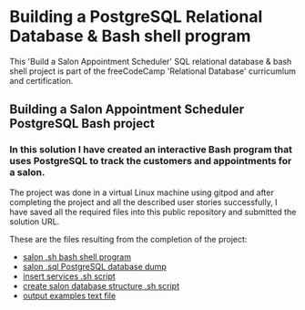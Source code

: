 # Building a PostgreSQL Relational Database & Bash shell program
This 'Build a Salon Appointment Scheduler' SQL relational database & bash shell project is part of the freeCodeCamp 'Relational Database' curricumlum and certification.
## Building a Salon Appointment Scheduler PostgreSQL Bash project
### In this solution I have created an interactive Bash program that uses PostgreSQL to track the customers and appointments for a salon.

The project was done in a virtual Linux machine using gitpod and after completing the project and all the described user stories successfully,
I have saved all the required files into this public repository and submitted the solution URL.

These are the files resulting from the completion of the project:
- [salon .sh bash shell program](./salon.sh)
- [salon .sql PostgreSQL database dump](./salon.sql)
- [insert services .sh script](./insert_services.sh)
- [create salon database structure .sh script](./create_database_structure.sh)
- [output examples text file](./output_examples.txt)
